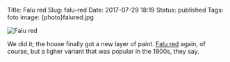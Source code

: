 Title: Falu red
Slug: falu-red
Date: 2017-07-29 18:19
Status: published
Tags: foto
image: {photo}falured.jpg

![Falu red]({photo}falured.jpg "Falu red")

We did it; the house finally got a new layer of paint. [Falu
red](https://en.wikipedia.org/wiki/Falu_red) again, of course, but a ligher
variant that was popular in the 1800s, they say.
